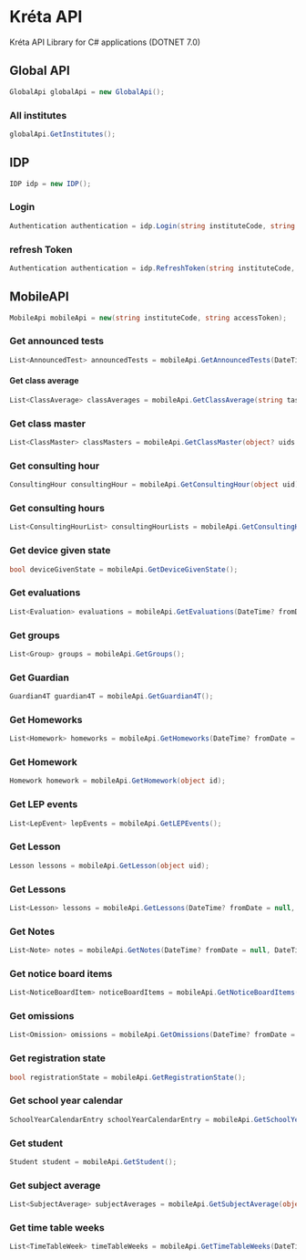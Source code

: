 # Kréta API

Kréta API Library for C# applications (DOTNET 7.0)

## Global API
```csharp
GlobalApi globalApi = new GlobalApi();
```
### All institutes
```csharp
globalApi.GetInstitutes();
```
## IDP
```csharp
IDP idp = new IDP();
```
### Login
```csharp
Authentication authentication = idp.Login(string instituteCode, string username, string password);
```
### refresh Token
```csharp
Authentication authentication = idp.RefreshToken(string instituteCode, string refreshToken);
```
## MobileAPI
```csharp
MobileApi mobileApi = new(string instituteCode, string accessToken);
```
### Get announced tests
```csharp
List<AnnouncedTest> announcedTests = mobileApi.GetAnnouncedTests(DateTime? fromDate = null, DateTime? toDate = null);
```
#### Get class average
```csharp
List<ClassAverage> classAverages = mobileApi.GetClassAverage(string taskUid, string? subjectUid = null);
```
### Get class master
```csharp
List<ClassMaster> classMasters = mobileApi.GetClassMaster(object? uids = null);
```
### Get consulting hour
```csharp
ConsultingHour consultingHour = mobileApi.GetConsultingHour(object uid);
```
### Get consulting hours
```csharp
List<ConsultingHourList> consultingHourLists = mobileApi.GetConsultingHours(DateTime? fromDate = null, DateTime? toDate = null);
```
### Get device given state
```csharp
bool deviceGivenState = mobileApi.GetDeviceGivenState();
```
### Get evaluations
```csharp
List<Evaluation> evaluations = mobileApi.GetEvaluations(DateTime? fromDate = null, DateTime? toDate = null);
```
### Get groups
```csharp
List<Group> groups = mobileApi.GetGroups();
```
### Get Guardian
```csharp
Guardian4T guardian4T = mobileApi.GetGuardian4T();
```
### Get Homeworks
```csharp
List<Homework> homeworks = mobileApi.GetHomeworks(DateTime? fromDate = null, DateTime? toDate = null);
```
### Get Homework
```csharp
Homework homework = mobileApi.GetHomework(object id);
```
### Get LEP events
```csharp
List<LepEvent> lepEvents = mobileApi.GetLEPEvents();
```
### Get Lesson
```csharp
Lesson lessons = mobileApi.GetLesson(object uid);
```
### Get Lessons
```csharp
List<Lesson> lessons = mobileApi.GetLessons(DateTime? fromDate = null, DateTime? toDate = null);
```
### Get Notes
```csharp
List<Note> notes = mobileApi.GetNotes(DateTime? fromDate = null, DateTime? toDate = null);
```
### Get notice board items
```csharp
List<NoticeBoardItem> noticeBoardItems = mobileApi.GetNoticeBoardItems();
```
### Get omissions
```csharp
List<Omission> omissions = mobileApi.GetOmissions(DateTime? fromDate = null, DateTime? toDate = null);
```
### Get registration state
```csharp
bool registrationState = mobileApi.GetRegistrationState();
```
### Get school year calendar
```csharp
SchoolYearCalendarEntry schoolYearCalendarEntry = mobileApi.GetSchoolYearCalendar();
```
### Get student
```csharp
Student student = mobileApi.GetStudent();
```
### Get subject average
```csharp
List<SubjectAverage> subjectAverages = mobileApi.GetSubjectAverage(object uid);
```
### Get time table weeks
```csharp
List<TimeTableWeek> timeTableWeeks = mobileApi.GetTimeTableWeeks(DateTime fromDate, DateTime toDate);
```